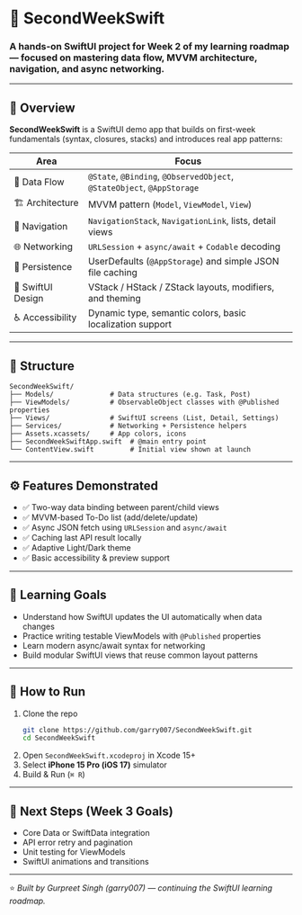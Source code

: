 # 🧭 SecondWeekSwift

### A hands-on SwiftUI project for **Week 2** of my learning roadmap — focused on mastering **data flow, MVVM architecture, navigation, and async networking**.

---

## 📱 Overview

**SecondWeekSwift** is a SwiftUI demo app that builds on first-week fundamentals (syntax, closures, stacks) and introduces real app patterns:

| Area | Focus |
|------|-------|
| 🧠 Data Flow | `@State`, `@Binding`, `@ObservedObject`, `@StateObject`, `@AppStorage` |
| 🏗️ Architecture | MVVM pattern (`Model`, `ViewModel`, `View`) |
| 🧭 Navigation | `NavigationStack`, `NavigationLink`, lists, detail views |
| 🌐 Networking | `URLSession` + `async/await` + `Codable` decoding |
| 💾 Persistence | UserDefaults (`@AppStorage`) and simple JSON file caching |
| 🎨 SwiftUI Design | VStack / HStack / ZStack layouts, modifiers, and theming |
| ♿ Accessibility | Dynamic type, semantic colors, basic localization support |

---

## 🧩 Structure

```
SecondWeekSwift/
├── Models/              # Data structures (e.g. Task, Post)
├── ViewModels/          # ObservableObject classes with @Published properties
├── Views/               # SwiftUI screens (List, Detail, Settings)
├── Services/            # Networking + Persistence helpers
├── Assets.xcassets/     # App colors, icons
├── SecondWeekSwiftApp.swift  # @main entry point
└── ContentView.swift         # Initial view shown at launch
```

---

## ⚙️ Features Demonstrated

- ✅ Two-way data binding between parent/child views  
- ✅ MVVM-based To-Do list (add/delete/update)  
- ✅ Async JSON fetch using `URLSession` and `async/await`  
- ✅ Caching last API result locally  
- ✅ Adaptive Light/Dark theme  
- ✅ Basic accessibility & preview support  

---

## 🧠 Learning Goals

- Understand how SwiftUI updates the UI automatically when data changes  
- Practice writing testable ViewModels with `@Published` properties  
- Learn modern async/await syntax for networking  
- Build modular SwiftUI views that reuse common layout patterns  

---

## 🚀 How to Run

1. Clone the repo  
   ```bash
   git clone https://github.com/garry007/SecondWeekSwift.git
   cd SecondWeekSwift
   ```
2. Open `SecondWeekSwift.xcodeproj` in Xcode 15+  
3. Select **iPhone 15 Pro (iOS 17)** simulator  
4. Build & Run (`⌘ R`)

---

## 🔮 Next Steps (Week 3 Goals)

- Core Data or SwiftData integration  
- API error retry and pagination  
- Unit testing for ViewModels  
- SwiftUI animations and transitions  

---

⭐️ *Built by Gurpreet Singh (garry007) — continuing the SwiftUI learning roadmap.*
